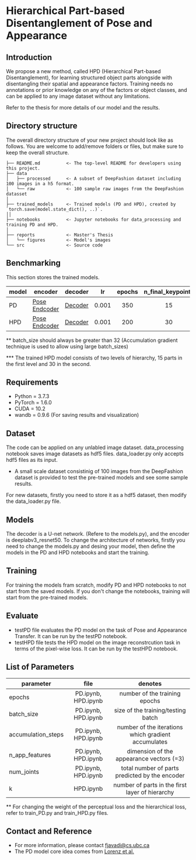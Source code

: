 # Hierarchical Part-based Disentanglement of Pose and Appearance

## Introduction
We propose a new method, called HPD (Hierarchical Part-based Disentanglement), for learning
structured object parts alongside with disentangling their spatial and appearance
factors. Training needs no annotations or prior knowledge on any of the factors
or object classes, and can be applied to any image dataset without any limitations.

Refer to the thesis for more details of our model and the results.


## Directory structure

The overall directory structure of your new project should look like as follows. You are welcome to add/remove folders or files, but make sure to keep the overall structure.

```
├── README.md          <- The top-level README for developers using this project.
├── data
│   ├── processed      <- A subset of DeepFashion dataset including 100 images in a h5 format.
│   └── raw            <- 100 sample raw images from the DeepFashion datasset 
│
├── trained_models     <- Trained models (PD and HPD), created by `torch.save(model.state_dict(), ..)`.
││
├── notebooks          <- Jupyter notebooks for data_processing and training PD and HPD. 
│
├── reports            <- Master's Thesis
│   └── figures        <- Model's images
└── src                <- Source code
```

## Benchmarking

This section stores the trained models.

model  | encoder | decoder | lr | epochs| n_final_keypoints
--------|--------|--------|:------:|:------:|:------:
PD| [Pose Endcoder](https://drive.google.com/file/d/1FQPLKfILW-rEoXvLOEZG5Zm4YF6fXcKh/view?usp=sharing) | [Decoder](https://drive.google.com/file/d/1kNa6PtS_dVK-IqLaIicn9IqbGNQJ8zmJ/view?usp=sharing)| 0.001| 350| 15
HPD| [Pose Endcoder](https://drive.google.com/file/d/19Vhbhlw6hhIcNoECw57ze2cRDmhrbSMB/view?usp=sharing) | [Decoder](https://drive.google.com/file/d/1EO3XYN7dEO1QYF1N6NiUgGkn7ss7mslm/view?usp=sharing)| 0.001 | 200 | 30

** batch_size should always be greater than 32 (Accumulation gradient technique is used to allow using large batch_sizes)

*** The trained HPD model consists of two levels of hierarchy, 15 parts in the first level and 30 in the second. 


## Requirements

- Python = 3.7.3
- PyTorch = 1.6.0
- CUDA = 10.2 
- wandb = 0.9.6 (For saving results and visualization)

## Dataset
The code can be applied on any unlabled image dataset. data_processing notebook saves image datasets as hdf5 files. data_loader.py only accepts hdf5 files as its input. 
* A small scale dataset consistinig of 100 images from  the DeepFashion dataset is provided to test the pre-trained models and see some sample results. 

For new datasets, firstly you need to store it as a hdf5 dataset, then modify the data_loader.py file. 

## Models
The decoder is a U-net network. (Refere to the models.py), and the encoder is deeplabv3_resnet50.
To change the  architecture of networks, firstly you need to change the models.py and desing your model, then define the models in the PD and HPD notebooks and start the training. 

## Training

For training the models fram scratch, modify PD and HPD notebooks to not start from the saved models. If you don't change the notebooks, training will start from the pre-trained models. 

## Evaluate
- testPD file evaluates the PD model on the task of Pose and Appearance Transfer. It can be run by the testPD notebook.
- testHPD file tests the HPD model on the image reconstrcution task in terms of the pixel-wise loss. It can be run by the testHPD notebook.

## List of Parameters
parameter  | file | denotes 
--------|:------:|:------:
epochs | PD.ipynb, HPD.ipynb | number of the training epochs
batch_size | PD.ipynb, HPD.ipynb | size of the training/testing batch
accumulation_steps | PD.ipynb, HPD.ipynb | number of the iterations which gradient accumulates
n_app_features | PD.ipynb, HPD.ipynb | dimension of the appearance vectors (=3)
num_joints | PD.ipynb, HPD.ipynb | total number of parts predicted by the encoder
k | HPD.ipynb | number of parts in the first layer of hierarchy

** For changing the weight of the perceptual loss and the hierarchical loss, refer to train_PD.py and train_HPD.py files. 

## Contact and Reference
- For more information, please contact fjavadi@cs.ubc.ca
- The PD model core idea comes from [Lorenz et al.](https://arxiv.org/abs/1903.06946) 
